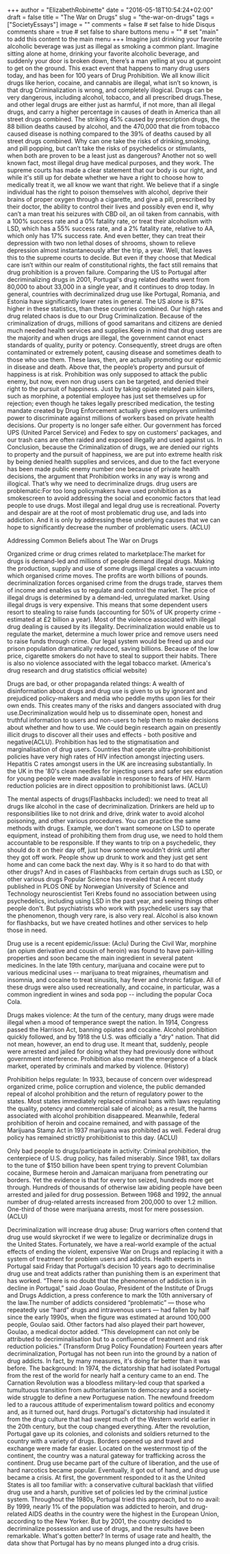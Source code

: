 +++
author = "ElizabethRobinette"
date = "2016-05-18T10:54:24+02:00"
draft = false
title = "The War on Drugs"
slug = "the-war-on-drugs"
tags = ["SocietyEssays"]
image = ""
comments = false     # set false to hide Disqus comments
share = true        # set false to share buttons
menu = ""           # set "main" to add this content to the main menu
+++
Imagine just drinking your favorite alcoholic beverage was just as illegal as smoking a common plant. Imagine sitting alone at home, drinking your favorite alcoholic beverage, and suddenly your door is broken down, there’s a man yelling at you at gunpoint to get on the ground. This exact event that happens to many drug users today, and has been for 100 years of Drug Prohibition. We all know illicit drugs like herion, cocaine, and cannabis are illegal, what isn’t so known, is that drug Criminalization is wrong, and completely illogical. Drugs can be very dangerous, including alcohol, tobacco, and all prescribed drugs.These, and other legal drugs are either just as harmful, if not more, than all illegal drugs, and carry a higher percentage in causes of death in America  than all street drugs combined. The striking 45%  caused by prescription drugs, the 88 billion deaths caused by alcohol, and the 470,000 that die from tobacco caused disease is nothing compared to the 39% of deaths caused by all street drugs combined. Why can one take the risks of drinking,smoking, and pill popping, but can’t take the risks of psychedelics or stimulants, when both are proven to be a least just as dangerous? Another not so well known fact, most illegal drug have medical purposes, and they work. The supreme courts has made a clear statement that our body is our right, and while it's still up for debate whether we have a right to choose how to medically treat it, we all  know we want that right. We believe that if a single individual has the right to poison themselves with alcohol, deprive their brains of proper oxygen through a cigarette, and give a pill, prescribed by their doctor, the ability to control their lives and possibly even end it, why can’t a man treat his seizures with CBD oil, an oil taken from cannabis, with a 100%  success rate and a 0% fatality rate, or treat their alcoholism with LSD, which has a 55% success rate, and a 2% fatality rate, relative to AA, which only has 17% success rate. And even better,  they can treat their depression with two non lethal doses of shrooms, shown to relieve depression almost instantaneously after the trip, a year.  Well, that leaves this to the supreme courts to decide. But even if they choose that Medical care isn’t within our realm of constitutional rights, the fact still remains that drug prohibition is a proven failure. Comparing the US to Portugal after decriminalizing drugs in 2001, Portugal's drug related deaths went from 80,000 to about 33,000 in a single year, and it continues to drop today. In general, countries with decriminalized drug use like Portugal, Romania, and Estonia have significantly lower rates in general. The US alone is 87% higher in these statistics, than these countries combined. Our high rates and drug related chaos is due to our Drug Criminalization. Because of the criminalization of drugs, millions of good samaritans and citizens are denied much needed health services and supplies.Keep in mind that drug users are the majority and when drugs are illegal, the government cannot enact standards of quality, purity or potency. Consequently, street drugs are often contaminated or extremely potent, causing disease and sometimes death to those who use them. These laws, then, are actually promoting our epidemic in disease and death. Above that, the people’s property and pursuit of happiness is at risk. Prohibition was only supposed to attack the public enemy, but now, even non drug users can be targeted, and denied their right to the pursuit of happiness. Just by taking opiate related pain killers, such as morphine, a potential employee has just set themselves up for rejection; even though he takes legally prescribed medication, the testing mandate created by Drug Enforcement actually gives employers unlimited power to discriminate against millions of workers based on private health decisions. Our property is no longer safe either. Our government has forced UPS (United Parcel Service) and Fedex to spy on customers' packages, and our trash cans are often raided and exposed illegally and used against us. In Conclusion, because the Criminalization of drugs, we are denied our rights to property and the pursuit of happiness, we are put into extreme health risk by being denied health supplies and services, and due to the fact everyone has been made public enemy number one because of private health decisions, the argument that Prohibition works in any way is wrong and illogical. That’s why we need to decriminalize drugs.
drug users are problematic:For too long policymakers have used prohibition as a smokescreen to avoid addressing the social and economic factors that lead people to use drugs. Most illegal and legal drug use is recreational. Poverty and despair are at the root of most problematic drug use, and lads into addiction. And it is only by addressing these underlying causes that we can hope to significantly decrease the number of problematic users. (ACLU)

Addressing Common Beliefs about The War on Drugs

Organized crime or drug crimes related to marketplace:The market for drugs is demand-led and millions of people demand illegal drugs. Making the production, supply and use of some drugs illegal creates a vacuum into which organised crime moves. The profits are worth billions of pounds. decriminalization forces organised crime from the drugs trade, starves them of income and enables us to regulate and control the market. The price of illegal drugs is determined by a demand-led, unregulated market. Using illegal drugs is very expensive. This means that some dependent users resort to stealing to raise funds (accounting for 50% of UK property crime - estimated at £2 billion a year). Most of the violence associated with illegal drug dealing is caused by its illegality. Decriminalization would enable us to regulate the market, determine a much lower price and remove users need to raise funds through crime. Our legal system would be freed up and our prison population dramatically reduced, saving billions. Because of the low price, cigarette smokers do not have to steal to support their habits. There is also no violence associated with the legal tobacco market. (America's drug research and drug statistics official website)

Drugs are bad, or other propaganda related things: A wealth of disinformation about drugs and drug use is given to us by ignorant and prejudiced policy-makers and media who peddle myths upon lies for their own ends. This creates many of the risks and dangers associated with drug use.Decriminalization would help us to disseminate open, honest and truthful information to users and non-users to help them to make decisions about whether and how to use. We could begin research again on presently illicit drugs to discover all their uses and effects - both positive and negative(ACLU).
Prohibition has led to the stigmatisation and marginalisation of drug users. Countries that operate ultra-prohibitionist policies have very high rates of HIV infection amongst injecting users. Hepatitis C rates amongst users in the UK are increasing substantially.
In the UK in the '80's clean needles for injecting users and safer sex education for young people were made available in response to fears of HIV. Harm reduction policies are in direct opposition to prohibitionist laws. (ACLU)

The mental aspects of drugs(Flashbacks included): we need to treat all drugs like alcohol in the case of decriminalization. Drinkers are held up to responsibilities like to not drink and drive, drink water to avoid alcohol poisoning, and other various procedures. You can practice the same methods with drugs. Example, we don't want someone on LSD to operate equipment, instead of prohibiting them from drug use, we need to hold them accountable to be responsible. If they wants to trip on a psychedelic, they should do it on their day off, just how someone wouldn't drink until after they got off work. People show up drunk to work and they just get sent home and can come back the next day. Why is it so hard to do that with other drugs?
And in cases of Flashbacks from certain drugs such as LSD, or other various drugs Popular Science has revealed that A recent study published in PLOS ONE by Norwegian University of Science and Technology neuroscientist Teri Krebs found no association between using psychedelics, including using LSD in the past year, and seeing things other people don't. But psychiatrists who work with psychedelic users say that the phenomenon, though very rare, is also very real. Alcohol is also known for flashbacks, but we have created hotlines and other services to help those in need.

Drug use is a recent epidemic/issue: (Aclu) During the Civil War, morphine (an opium derivative and cousin of heroin) was found to have pain-killing properties and soon became the main ingredient in several patent medicines. In the late 19th century, marijuana and cocaine were put to various medicinal uses -- marijuana to treat migraines, rheumatism and insomnia, and cocaine to treat sinusitis, hay fever and chronic fatigue. All of these drugs were also used recreationally, and cocaine, in particular, was a common ingredient in wines and soda pop -- including the popular Coca Cola.

Drugs makes violence: At the turn of the century, many drugs were made illegal when a mood of temperance swept the nation. In 1914, Congress passed the Harrison Act, banning opiates and cocaine. Alcohol prohibition quickly followed, and by 1918 the U.S. was officially a "dry" nation. That did not mean, however, an end to drug use. It meant that, suddenly, people were arrested and jailed for doing what they had previously done without government interference. Prohibition also meant the emergence of a black market, operated by criminals and marked by violence. (History)

Prohibition helps regulate: In 1933, because of concern over widespread organized crime, police corruption and violence, the public demanded repeal of alcohol prohibition and the return of regulatory power to the states. Most states immediately replaced criminal bans with laws regulating the quality, potency and commercial sale of alcohol; as a result, the harms associated with alcohol prohibition disappeared. Meanwhile, federal prohibition of heroin and cocaine remained, and with passage of the Marijuana Stamp Act in 1937 marijuana was prohibited as well. Federal drug policy has remained strictly prohibitionist to this day. (ACLU)

Only bad people to drugs/participate in activity: Criminal prohibition, the centerpiece of U.S. drug policy, has failed miserably. Since 1981, tax dollars to the tune of $150 billion have been spent trying to prevent Columbian cocaine, Burmese heroin and Jamaican marijuana from penetrating our borders. Yet the evidence is that for every ton seized, hundreds more get through. Hundreds of thousands of otherwise law abiding people have been arrested and jailed for drug possession. Between 1968 and 1992, the annual number of drug-related arrests increased from 200,000 to over 1.2 million. One-third of those were marijuana arrests, most for mere possession. (ACLU)

Decriminalization will increase drug abuse: Drug warriors often contend that drug use would skyrocket if we were to legalize or decriminalize drugs in the United States. Fortunately, we have a real-world example of the actual effects of ending the violent, expensive War on Drugs and replacing it with a system of treatment for problem users and addicts.
Health experts in Portugal said Friday that Portugal’s decision 10 years ago to decriminalise drug use and treat addicts rather than punishing them is an experiment that has worked.
“There is no doubt that the phenomenon of addiction is in decline in Portugal,” said Joao Goulao, President of the Institute of Drugs and Drugs Addiction, a press conference to mark the 10th anniversary of the law.The number of addicts considered “problematic” — those who repeatedly use “hard” drugs and intravenous users — had fallen by half since the early 1990s, when the figure was estimated at around 100,000 people, Goulao said. Other factors had also played their part however, Goulao, a medical doctor added. “This development can not only be attributed to decriminalisation but to a confluence of treatment and risk reduction policies.”
(Transform Drug Policy  Foundation) Fourteen years after decriminalization, Portugal has not been run into the ground by a nation of drug addicts. In fact, by many measures, it's doing far better than it was before.
The background: In 1974, the dictatorship that had isolated Portugal from the rest of the world for nearly half a century came to an end. The Carnation Revolution was a bloodless military-led coup that sparked a tumultuous transition from authoritarianism to democracy and a society-wide struggle to define a new Portuguese nation.  The newfound freedom led to a raucous attitude of experimentalism toward politics and economy and, as it turned out, hard drugs. Portugal's dictatorship had insulated it from the drug culture that had swept much of the Western world earlier in the 20th century, but the coup changed everything. After the revolution, Portugal gave up its colonies, and colonists and soldiers returned to the country with a variety of drugs. Borders opened up and travel and exchange were made far easier. Located on the westernmost tip of the continent, the country was a natural gateway for trafficking across the continent. Drug use became part of the culture of liberation, and the use of hard narcotics became popular. Eventually, it got out of hand, and drug use became a crisis. At first, the government responded to it as the United States is all too familiar with: a conservative cultural backlash that vilified drug use and a harsh, punitive set of policies led by the criminal justice system. Throughout the 1980s, Portugal tried this approach, but to no avail: By 1999, nearly 1% of the population was addicted to heroin, and drug-related AIDS deaths in the country were the highest in the European Union, according to the New Yorker. But by 2001, the country decided to decriminalize possession and use of drugs, and the results have been remarkable.
What's gotten better? In terms of usage rate and health, the data show that Portugal has by no means plunged into a drug crisis.
